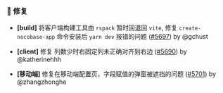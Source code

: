 ### 🐛 修复

- **[build]** 将客户端构建工具由 `rspack` 暂时回退回 `vite`, 修复 `create-nocobase-app` 命令安装后 `yarn dev` 报错的问题 ([#5697](https://github.com/nocobase/nocobase/pull/5697)) by @gchust

- **[client]** 修复 列数少时右固定列未正确对齐到右边 ([#5690](https://github.com/nocobase/nocobase/pull/5690)) by @katherinehhh

- **[移动端]** 修复在移动端配置页，字段赋值的弹窗被遮挡的问题 ([#5701](https://github.com/nocobase/nocobase/pull/5701)) by @zhangzhonghe

